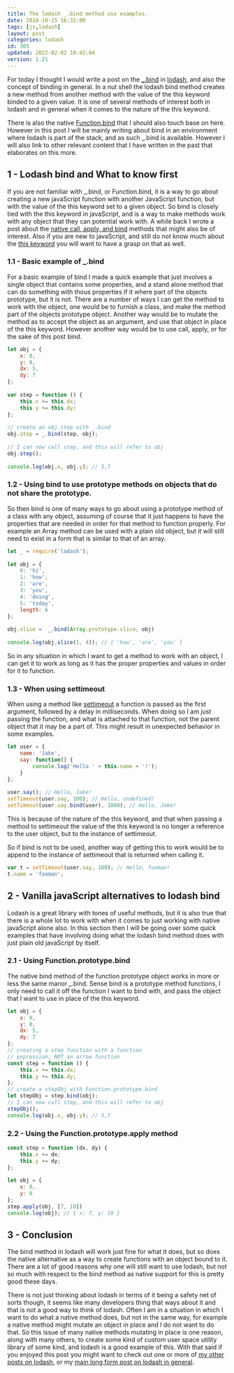 ```yaml
---
title: The lodash _.bind method use examples.
date: 2018-10-15 16:32:00
tags: [js,lodash]
layout: post
categories: lodash
id: 305
updated: 2022-02-02 10:42:04
version: 1.21
---
```


For today I thought I would write a post on the [\_.bind](https://lodash.com/docs/4.17.10#bind) in [lodash](https://lodash.com/), and also the concept of binding in general. In a nut shell the lodash bind method creates a new method from another method with the value of the this keyword binded to a given value. It is one of several methods of interest both in lodash and in general when it comes to the nature of the this keyword. 

There is also the native [Function.bind](https://developer.mozilla.org/en-US/docs/Web/JavaScript/Reference/Global_objects/Function/bind) that I should also touch base on here. However in this post I will be mainly writing about bind in an environment where lodash is part of the stack, and as such \_.bind is available. However I will also link to other relevant content that I have written in the past that elaborates on this more.

<!-- more -->

## 1 - Lodash bind and What to know first

If you are not familiar with \_.bind, or Function.bind, it is a way to go about creating a new javaScript function with another JavaScript function, but with the value of the this keyword set to a given object. So bind is closely tied with the this keyword in javaScript, and is a way to make methods work with any object that they can potential work with. A while back I wrote a post about the [native call, apply, and bind](/2017/09/21/js-call-apply-and-bind/) methods that might also be of interest. Also if you are new to javaScript, and still do not know much about the [this keyword](/2017/04/14/js-this-keyword/) you will want to have a grasp on that as well.

### 1.1 - Basic example of \_.bind

For a basic example of bind I made a quick example that just involves a single object that contains some properties, and a stand alone method that can do something with thous properties if it where part of the objects prototype, but it is not. There are a number of ways I can get the method to work with the object, one would be to furnish a class, and make the method part of the objects prototype object. Another way would be to mutate the method as to accept the object as an argument, and use that object in place of the this keyword. However another way would be to use call, apply, or for the sake of this post bind.

```js
let obj = {
    x: 0,
    y: 0,
    dx: 5,
    dy: 7
};
 
var step = function () {
    this.x += this.dx;
    this.y += this.dy;
};
 
// create an obj.step with _.bind
obj.step = _.bind(step, obj);
 
// I can now call step, and this will refer to obj
obj.step();
 
console.log(obj.x, obj.y); // 5,7
```

### 1.2 - Using bind to use prototype methods on objects that do not share the prototype.

So then bind is one of many ways to go about using a prototype method of a class with any object, assuming of course that it just happens to have the properties that are needed in order for that method to function properly. For example an Array method can be used with a plain old object, but it will still need to exist in a form that is similar to that of an array.

```js
let _ = require('lodash');
 
let obj = {
    0: 'hi',
    1: 'how',
    2: 'are',
    3: 'you',
    4: 'doing',
    5: 'today',
    length: 6
};
 
obj.slice =  _.bind(Array.prototype.slice, obj)
 
console.log(obj.slice(1, 4)); // [ 'how', 'are', 'you' ]
```

So in any situation in which I want to get a method to work with an object, I can get it to work as long as it has the proper properties and values in order for it to function.



### 1.3 - When using settimeout

When using a method like [settimeout](/2018/12/06/js-settimeout/) a function is passed as the first argument, followed by a delay in milliseconds. When doing so I am just passing the function, and what is attached to that function, not the parent object that it may be a part of. This might result in unexpected behavior in some examples.

```js
let user = {
    name: 'Jake',
    say: function() {
        console.log('Hello ' + this.name + '!');
    }
};
 
user.say(); // Hello, Jake!
setTimeout(user.say, 100); // Hello, undefined!
setTimeout(user.say.bind(user), 1000); // Hello, Jake!
```

This is because of the nature of the this keyword, and that when passing a method to settimeout the value of the this keyword is no longer a reference to the user object, but to the instance of settimeout.

So if bind is not to be used, another way of getting this to work would be to append to the instance of settimeout that is returned when calling it.

```js
var t = setTimeout(user.say, 100); // Hello, fooman!
t.name = 'fooman';
```

## 2 - Vanilla javaScript alternatives to lodash bind

Lodash is a great library with tones of useful methods, but it is also true that there is a whole lot to work with when it comes to just working with native javaScript alone also. In this section then I will be going over some quick examples that have involving doing what the lodash bind method does with just plain old javaScript by itself.

### 2.1 - Using Function.prototype.bind

The native bind method of the function prototype object works in more or less the same manor \_.bind. Sense bind is a prototype method functions, I only need to call it off the function I want to bind with, and pass the object that I want to use in place of the this keyword.

```js
let obj = {
    x: 0,
    y: 0,
    dx: 5,
    dy: 7
};
// creating a step function with a function
// expression, NOT an arrow function
const step = function () {
    this.x += this.dx;
    this.y += this.dy;
};
// create a stepObj with Function.prototype.bind
let stepObj = step.bind(obj);
// I can now call step, and this will refer to obj
stepObj();
console.log(obj.x, obj.y); // 5,7
```

### 2.2 - Using the Function.prototype.apply method

```js
const step = function (dx, dy) {
    this.x += dx;
    this.y += dy;
};
 
let obj = {
    x: 0,
    y: 0
};
step.apply(obj, [7, 10])
console.log(obj); // { x: 7, y: 10 }
```

## 3 - Conclusion

The bind method in lodash will work just fine for what it does, but so does the native alternative as a way to create functions with an object bound to it. There are a lot of good reasons why one will still want to use lodash, but not so much with respect to the bind method as native support for this is pretty good these days. 

There is not just thinking about lodash in terms of it being a safety net of sorts though, it seems like many developers thing that ways about it and that is not a good way to think of lodash. Often I am in a situation in which I want to do what a native method does, but not in the same way, for example a native method might mutate an object in place and I do not want to do that. So this issue of many native methods mutating in place is one reason, along with many others, to create some kind of custom user space utility library of some kind, and lodash is a good example of this. With that said if you enjoyed this post you might want to check out one or more of [my other posts on lodash](/categories/lodash/), or my [main long form post on lodash in general](/2019/02/15/lodash/).



